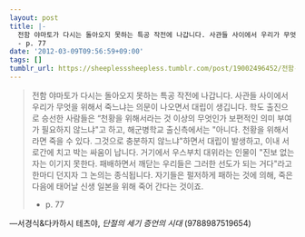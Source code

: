 ```yaml
---
layout: post
title: |-
  전함 야마토가 다시는 돌아오지 못하는 특공 작전에 나갑니다. 사관들 사이에서 우리가 무엇을 위해서 죽느냐는 의문이 나오면서 대립이 생깁니다. 학도 출진으로 승선한 사람들은 “천황을 위해서라는 것 이상의 무엇인가 보편적인 의미 부여가 필요하지 않느냐"고 하고, 해군병학교 출신측에서는 "아니다. 천황을 위해서라면 죽을 수 있다. 그것으로 충분하지 않느냐"하면서 대립이 발생하고, 이내 서로간에 치고 박는 싸움이 납니다. 거기에서 우스부치 대위라는 인물이 "진보 없는 자는 이기지 못한다. 패배하면서 깨닫는 우리들은 그러한 선도가 되는 거다"라고 한마디 던지자 그 논의는 종식됩니다. 자기들은 펄저하게 패하는 것에 의해, 죽은 다음에 태어날 신생 일본을 위해 죽어 간다는 것이죠.
  - p. 77
date: '2012-03-09T09:56:59+09:00'
tags: []
tumblr_url: https://sheeplesssheepless.tumblr.com/post/19002496452/전함-야마토가-다시는-돌아오지-못하는-특공-작전에-나갑니다-사관들-사이에서-우리가-무엇을
---
```

> 전함 야마토가 다시는 돌아오지 못하는 특공 작전에 나갑니다. 사관들 사이에서 우리가 무엇을 위해서 죽느냐는 의문이 나오면서 대립이 생깁니다. 학도 출진으로 승선한 사람들은 “천황을 위해서라는 것 이상의 무엇인가 보편적인 의미 부여가 필요하지 않느냐"고 하고, 해군병학교 출신측에서는 "아니다. 천황을 위해서라면 죽을 수 있다. 그것으로 충분하지 않느냐"하면서 대립이 발생하고, 이내 서로간에 치고 박는 싸움이 납니다. 거기에서 우스부치 대위라는 인물이 "진보 없는 자는 이기지 못한다. 패배하면서 깨닫는 우리들은 그러한 선도가 되는 거다"라고 한마디 던지자 그 논의는 종식됩니다. 자기들은 펄저하게 패하는 것에 의해, 죽은 다음에 태어날 신생 일본을 위해 죽어 간다는 것이죠.  
> - p. 77

—서경식&다카하시 테츠야,&nbsp;_단절의 세기 증언의 시대_&nbsp;(9788987519654)
